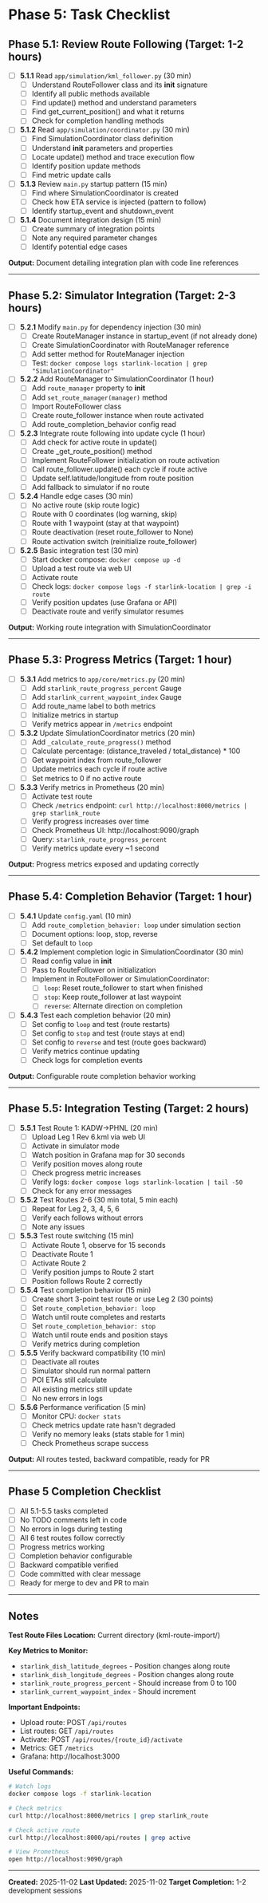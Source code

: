 # Phase 5: Task Checklist

## Phase 5.1: Review Route Following (Target: 1-2 hours)

- [ ] **5.1.1** Read `app/simulation/kml_follower.py` (30 min)
  - [ ] Understand RouteFollower class and its __init__ signature
  - [ ] Identify all public methods available
  - [ ] Find update() method and understand parameters
  - [ ] Find get_current_position() and what it returns
  - [ ] Check for completion handling methods

- [ ] **5.1.2** Read `app/simulation/coordinator.py` (30 min)
  - [ ] Find SimulationCoordinator class definition
  - [ ] Understand __init__ parameters and properties
  - [ ] Locate update() method and trace execution flow
  - [ ] Identify position update methods
  - [ ] Find metric update calls

- [ ] **5.1.3** Review `main.py` startup pattern (15 min)
  - [ ] Find where SimulationCoordinator is created
  - [ ] Check how ETA service is injected (pattern to follow)
  - [ ] Identify startup_event and shutdown_event

- [ ] **5.1.4** Document integration design (15 min)
  - [ ] Create summary of integration points
  - [ ] Note any required parameter changes
  - [ ] Identify potential edge cases

**Output:** Document detailing integration plan with code line references

---

## Phase 5.2: Simulator Integration (Target: 2-3 hours)

- [ ] **5.2.1** Modify `main.py` for dependency injection (30 min)
  - [ ] Create RouteManager instance in startup_event (if not already done)
  - [ ] Create SimulationCoordinator with RouteManager reference
  - [ ] Add setter method for RouteManager injection
  - [ ] Test: `docker compose logs starlink-location | grep "SimulationCoordinator"`

- [ ] **5.2.2** Add RouteManager to SimulationCoordinator (1 hour)
  - [ ] Add `route_manager` property to __init__
  - [ ] Add `set_route_manager(manager)` method
  - [ ] Import RouteFollower class
  - [ ] Create route_follower instance when route activated
  - [ ] Add route_completion_behavior config read

- [ ] **5.2.3** Integrate route following into update cycle (1 hour)
  - [ ] Add check for active route in update()
  - [ ] Create _get_route_position() method
  - [ ] Implement RouteFollower initialization on route activation
  - [ ] Call route_follower.update() each cycle if route active
  - [ ] Update self.latitude/longitude from route position
  - [ ] Add fallback to simulator if no route

- [ ] **5.2.4** Handle edge cases (30 min)
  - [ ] No active route (skip route logic)
  - [ ] Route with 0 coordinates (log warning, skip)
  - [ ] Route with 1 waypoint (stay at that waypoint)
  - [ ] Route deactivation (reset route_follower to None)
  - [ ] Route activation switch (reinitialize route_follower)

- [ ] **5.2.5** Basic integration test (30 min)
  - [ ] Start docker compose: `docker compose up -d`
  - [ ] Upload a test route via web UI
  - [ ] Activate route
  - [ ] Check logs: `docker compose logs -f starlink-location | grep -i route`
  - [ ] Verify position updates (use Grafana or API)
  - [ ] Deactivate route and verify simulator resumes

**Output:** Working route integration with SimulationCoordinator

---

## Phase 5.3: Progress Metrics (Target: 1 hour)

- [ ] **5.3.1** Add metrics to `app/core/metrics.py` (20 min)
  - [ ] Add `starlink_route_progress_percent` Gauge
  - [ ] Add `starlink_current_waypoint_index` Gauge
  - [ ] Add route_name label to both metrics
  - [ ] Initialize metrics in startup
  - [ ] Verify metrics appear in `/metrics` endpoint

- [ ] **5.3.2** Update SimulationCoordinator metrics (20 min)
  - [ ] Add `_calculate_route_progress()` method
  - [ ] Calculate percentage: (distance_traveled / total_distance) * 100
  - [ ] Get waypoint index from route_follower
  - [ ] Update metrics each cycle if route active
  - [ ] Set metrics to 0 if no active route

- [ ] **5.3.3** Verify metrics in Prometheus (20 min)
  - [ ] Activate test route
  - [ ] Check `/metrics` endpoint: `curl http://localhost:8000/metrics | grep starlink_route`
  - [ ] Verify progress increases over time
  - [ ] Check Prometheus UI: http://localhost:9090/graph
  - [ ] Query: `starlink_route_progress_percent`
  - [ ] Verify metrics update every ~1 second

**Output:** Progress metrics exposed and updating correctly

---

## Phase 5.4: Completion Behavior (Target: 1 hour)

- [ ] **5.4.1** Update `config.yaml` (10 min)
  - [ ] Add `route_completion_behavior: loop` under simulation section
  - [ ] Document options: loop, stop, reverse
  - [ ] Set default to `loop`

- [ ] **5.4.2** Implement completion logic in SimulationCoordinator (30 min)
  - [ ] Read config value in __init__
  - [ ] Pass to RouteFollower on initialization
  - [ ] Implement in RouteFollower or SimulationCoordinator:
    - [ ] `loop`: Reset route_follower to start when finished
    - [ ] `stop`: Keep route_follower at last waypoint
    - [ ] `reverse`: Alternate direction on completion

- [ ] **5.4.3** Test each completion behavior (20 min)
  - [ ] Set config to `loop` and test (route restarts)
  - [ ] Set config to `stop` and test (route stays at end)
  - [ ] Set config to `reverse` and test (route goes backward)
  - [ ] Verify metrics continue updating
  - [ ] Check logs for completion events

**Output:** Configurable route completion behavior working

---

## Phase 5.5: Integration Testing (Target: 2 hours)

- [ ] **5.5.1** Test Route 1: KADW→PHNL (20 min)
  - [ ] Upload Leg 1 Rev 6.kml via web UI
  - [ ] Activate in simulator mode
  - [ ] Watch position in Grafana map for 30 seconds
  - [ ] Verify position moves along route
  - [ ] Check progress metric increases
  - [ ] Verify logs: `docker compose logs starlink-location | tail -50`
  - [ ] Check for any error messages

- [ ] **5.5.2** Test Routes 2-6 (30 min total, 5 min each)
  - [ ] Repeat for Leg 2, 3, 4, 5, 6
  - [ ] Verify each follows without errors
  - [ ] Note any issues

- [ ] **5.5.3** Test route switching (15 min)
  - [ ] Activate Route 1, observe for 15 seconds
  - [ ] Deactivate Route 1
  - [ ] Activate Route 2
  - [ ] Verify position jumps to Route 2 start
  - [ ] Position follows Route 2 correctly

- [ ] **5.5.4** Test completion behavior (15 min)
  - [ ] Create short 3-point test route or use Leg 2 (30 points)
  - [ ] Set `route_completion_behavior: loop`
  - [ ] Watch until route completes and restarts
  - [ ] Set `route_completion_behavior: stop`
  - [ ] Watch until route ends and position stays
  - [ ] Verify metrics during completion

- [ ] **5.5.5** Verify backward compatibility (10 min)
  - [ ] Deactivate all routes
  - [ ] Simulator should run normal pattern
  - [ ] POI ETAs still calculate
  - [ ] All existing metrics still update
  - [ ] No new errors in logs

- [ ] **5.5.6** Performance verification (5 min)
  - [ ] Monitor CPU: `docker stats`
  - [ ] Check metrics update rate hasn't degraded
  - [ ] Verify no memory leaks (stats stable for 1 min)
  - [ ] Check Prometheus scrape success

**Output:** All routes tested, backward compatible, ready for PR

---

## Phase 5 Completion Checklist

- [ ] All 5.1-5.5 tasks completed
- [ ] No TODO comments left in code
- [ ] No errors in logs during testing
- [ ] All 6 test routes follow correctly
- [ ] Progress metrics working
- [ ] Completion behavior configurable
- [ ] Backward compatible verified
- [ ] Code committed with clear message
- [ ] Ready for merge to dev and PR to main

---

## Notes

**Test Route Files Location:** Current directory (kml-route-import/)

**Key Metrics to Monitor:**
- `starlink_dish_latitude_degrees` - Position changes along route
- `starlink_dish_longitude_degrees` - Position changes along route
- `starlink_route_progress_percent` - Should increase from 0 to 100
- `starlink_current_waypoint_index` - Should increment

**Important Endpoints:**
- Upload route: POST `/api/routes`
- List routes: GET `/api/routes`
- Activate: POST `/api/routes/{route_id}/activate`
- Metrics: GET `/metrics`
- Grafana: http://localhost:3000

**Useful Commands:**
```bash
# Watch logs
docker compose logs -f starlink-location

# Check metrics
curl http://localhost:8000/metrics | grep starlink_route

# Check active route
curl http://localhost:8000/api/routes | grep active

# View Prometheus
open http://localhost:9090/graph
```

---

**Created:** 2025-11-02
**Last Updated:** 2025-11-02
**Target Completion:** 1-2 development sessions
